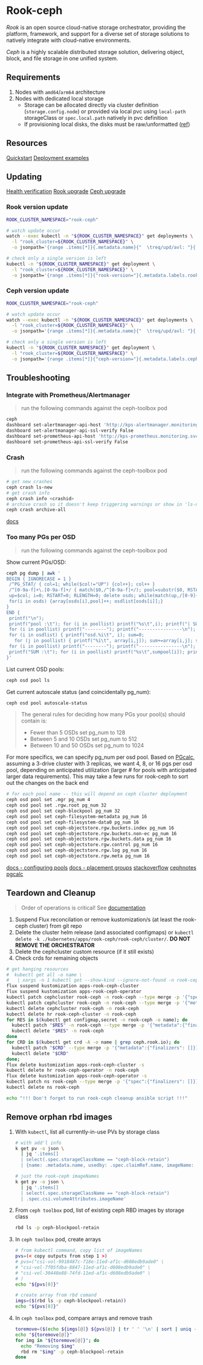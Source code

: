 # Rook-ceph

_Rook_ is an open source cloud-native storage orchestrator, providing the platform, framework, and support for a diverse set of storage solutions to natively integrate with cloud-native environments.

_Ceph_ is a highly scalable distributed storage solution, delivering object, block,
and file storage in one unified system.

## Requirements

1. Nodes with `amd64`/`arm64` architecture
2. Nodes with dedicated local storage
   - Storage can be allocated directly via cluster definition (`storage.config.node`)
     or provided via local pvc using `local-path` storageClass or `spec.local.path` natively in pvc definition
   - If provisioning local disks, the disks must be raw/unformatted ([ref](https://rook.io/docs/rook/v1.9/pre-reqs.html))

## Resources

[Quickstart](https://rook.io/docs/rook/latest/Getting-Started/quickstart/)
[Deployment examples](https://github.com/rook/rook/tree/master/deploy/examples)

## Updating

[Health verification](https://rook.github.io/docs/rook/v1.10/Upgrade/health-verification/)
[Rook upgrade](https://rook.github.io/docs/rook/v1.10/Upgrade/rook-upgrade/)
[Ceph upgrade](https://rook.github.io/docs/rook/v1.10/Upgrade/ceph-upgrade/)

### Rook version update

<!-- markdownlint-disable -->
```sh
ROOK_CLUSTER_NAMESPACE="rook-ceph"

# watch update occur
watch --exec kubectl -n "${ROOK_CLUSTER_NAMESPACE}" get deployments \
  -l "rook_cluster=${ROOK_CLUSTER_NAMESPACE}" \
  -o jsonpath='{range .items[*]}{.metadata.name}{"  \treq/upd/avl: "}{.spec.replicas}{"/"}{.status.updatedReplicas}{"/"}{.status.readyReplicas}{"  \trook-version="}{.metadata.labels.rook-version}{"\n"}{end}'

# check only a single version is left
kubectl -n "${ROOK_CLUSTER_NAMESPACE}" get deployment \
  -l "rook_cluster=${ROOK_CLUSTER_NAMESPACE}" \
  -o jsonpath='{range .items[*]}{"rook-version="}{.metadata.labels.rook-version}{"\n"}{end}' | sort | uniq
```
<!-- markdownlint-enable -->

### Ceph version update

<!-- markdownlint-disable -->
```sh
ROOK_CLUSTER_NAMESPACE="rook-ceph"

# watch update occur
watch --exec kubectl -n "${ROOK_CLUSTER_NAMESPACE}" get deployments \
  -l "rook_cluster=${ROOK_CLUSTER_NAMESPACE}" \
  -o jsonpath='{range .items[*]}{.metadata.name}{"  \treq/upd/avl: "}{.spec.replicas}{"/"}{.status.updatedReplicas}{"/"}{.status.readyReplicas}{"  \tceph-version="}{.metadata.labels.ceph-version}{"\n"}{end}'

# check only a single version is left
kubectl -n "${ROOK_CLUSTER_NAMESPACE}" get deployment \
  -l "rook_cluster=${ROOK_CLUSTER_NAMESPACE}" \
  -o jsonpath='{range .items[*]}{"ceph-version="}{.metadata.labels.ceph-version}{"\n"}{end}' | sort | uniq
```
<!-- markdownlint-enable -->

## Troubleshooting

### Integrate with Prometheus/Alertmanager

> run the following commands against the ceph-toolbox pod

```sh
ceph
dashboard set-alertmanager-api-host 'http://kps-alertmanager.monitoring.svc:9093'
dashboard set-alertmanager-api-ssl-verify False
dashboard set-prometheus-api-host 'http://kps-prometheus.monitoring.svc:9090'
dashboard set-prometheus-api-ssl-verify False
```

### Crash

> run the following commands against the ceph-toolbox pod

```sh
# get new crashes
ceph crash ls-new
# get crash info
ceph crash info <crashid>
# archive crash so it doesn't keep triggering warnings or show in 'ls-new'
ceph crash archive-all
```

[docs](https://docs.ceph.com/en/quincy/mgr/crash/)

### Too many PGs per OSD

> run the following commands against the ceph-toolbox pod

Show current PGs/OSD:

<!-- markdownlint-disable -->
```sh
ceph pg dump | awk '
BEGIN { IGNORECASE = 1 }
 /^PG_STAT/ { col=1; while($col!="UP") {col++}; col++ }
 /^[0-9a-f]+\.[0-9a-f]+/ { match($0,/^[0-9a-f]+/); pool=substr($0, RSTART, RLENGTH); poollist[pool]=0;
 up=$col; i=0; RSTART=0; RLENGTH=0; delete osds; while(match(up,/[0-9]+/)>0) { osds[++i]=substr(up,RSTART,RLENGTH); up = substr(up, RSTART+RLENGTH) }
 for(i in osds) {array[osds[i],pool]++; osdlist[osds[i]];}
}
END {
 printf("\n");
 printf("pool :\t"); for (i in poollist) printf("%s\t",i); printf("| SUM \n");
 for (i in poollist) printf("--------"); printf("----------------\n");
 for (i in osdlist) { printf("osd.%i\t", i); sum=0;
   for (j in poollist) { printf("%i\t", array[i,j]); sum+=array[i,j]; sumpool[j]+=array[i,j] }; printf("| %i\n",sum) }
 for (i in poollist) printf("--------"); printf("----------------\n");
 printf("SUM :\t"); for (i in poollist) printf("%s\t",sumpool[i]); printf("|\n");
}'
```
<!-- markdownlint-enable -->

List current OSD pools:

```sh
ceph osd pool ls
```

Get current autoscale status (and coincidentally pg_num):

```sh
ceph osd pool autoscale-status
```

> The general rules for deciding how many PGs your pool(s) should contain is:
>
> - Fewer than 5 OSDs set pg_num to 128
> - Between 5 and 10 OSDs set pg_num to 512
> - Between 10 and 50 OSDs set pg_num to 1024

For more specifics, we can specify pg_num per osd pool.
Based on [PGcalc](https://old.ceph.com/pgcalc/), assuming a 3-drive cluster with 3 replicas,
we want 4, 8, or 16 pgs per osd pool, depending on anticipated utilization
(larger # for pools with anticipated larger data requirements).
This may take a few runs for rook-ceph to sort out the changes on the back end

```sh
# for each pool name -- this will depend on ceph cluster deployment
ceph osd pool set .mgr pg_num 4
ceph osd pool set .rgw.root pg_num 32
ceph osd pool set ceph-blockpool pg_num 32
ceph osd pool set ceph-filesystem-metadata pg_num 16
ceph osd pool set ceph-filesystem-data0 pg_num 16
ceph osd pool set ceph-objectstore.rgw.buckets.index pg_num 16
ceph osd pool set ceph-objectstore.rgw.buckets.non-ec pg_num 16
ceph osd pool set ceph-objectstore.rgw.buckets.data pg_num 16
ceph osd pool set ceph-objectstore.rgw.control pg_num 16
ceph osd pool set ceph-objectstore.rgw.log pg_num 16
ceph osd pool set ceph-objectstore.rgw.meta pg_num 16
```

[docs - configuring pools](https://rook.io/docs/rook/v1.9/Storage-Configuration/Advanced/ceph-configuration/#configuring-pools)
[docs - placement groups](https://docs.ceph.com/en/latest/rados/operations/placement-groups/#a-preselection-of-pg-num)
[stackoverflow](https://stackoverflow.com/questions/39589696/ceph-too-many-pgs-per-osd-all-you-need-to-know)
[cephnotes](http://cephnotes.ksperis.com/blog/2015/02/23/get-the-number-of-placement-groups-per-osd)
[pgcalc](https://old.ceph.com/pgcalc/)

## Teardown and Cleanup

> Order of operations is critical!  See [documentation](https://rook.io/docs/rook/v1.9/ceph-teardown.html)

1. Suspend Flux reconcilation or remove kustomization/s (at least the rook-ceph cluster) from git repo
2. Delete the cluster helm release (and associated configmaps) or `kubectl delete -k ./kubernetes/apps/rook-ceph/rook-ceph/cluster/`.
   **DO NOT REMOVE THE ORCHESTRATOR**
3. Delete the cephcluster custom resource (if it still exists)
4. Check crds for remaining objects

```sh
# get hanging resources
#  kubectl get all -o name \
#   | xargs -n 1 kubectl get --show-kind --ignore-not-found -n rook-ceph
flux suspend kustomization apps-rook-ceph-cluster
flux suspend kustomization apps-rook-ceph-operator
kubectl patch cephcluster rook-ceph -n rook-ceph --type merge -p '{"spec":{"cleanupPolicy":{"confirmation":"yes-really-destroy-data"}}}'
kubectl patch cephcluster rook-ceph -n rook-ceph --type merge -p '{"metadata":{"finalizers": []}}'
kubectl delete cephcluster rook-ceph -n rook-ceph
kubectl delete hr rook-ceph-cluster -n rook-ceph
for RES in $(kubectl get configmap,secret -n rook-ceph -o name); do
  kubectl patch "$RES" -n rook-ceph --type merge -p '{"metadata":{"finalizers": []}}'
  kubectl delete "$RES" -n rook-ceph
done
for CRD in $(kubectl get crd -A -o name | grep ceph.rook.io); do
  kubectl patch "$CRD" --type merge -p '{"metadata":{"finalizers": []}}'
  kubectl delete "$CRD"
done;
flux delete kustomization apps-rook-ceph-cluster -s
kubectl delete hr rook-ceph-operator -n rook-ceph
flux delete kustomization apps-rook-ceph-operator -s
kubectl patch ns rook-ceph --type merge -p '{"spec":{"finalizers": []}}'
kubectl delete ns rook-ceph

echo "!!! Don't forget to run rook-ceph cleanup ansible script !!!"
```

## Remove orphan rbd images

1. With `kubectl`, list all currently-in-use PVs by storage class

   ```sh
   # with add'l info
   k get pv -o json \
     | jq '.items[]
     | select(.spec.storageClassName == "ceph-block-retain")
     | {name: .metadata.name, usedby: .spec.claimRef.name, imageName: .spec.csi.volumeAttributes.imageName}'

   # just the rook-ceph imageNames
   k get pv -o json \
     | jq '.items[]
     | select(.spec.storageClassName == "ceph-block-retain")
     | .spec.csi.volumeAttributes.imageName'
   ```

2. From `ceph toolbox` pod, list of existing ceph RBD images by storage class

   ```sh
   rbd ls -p ceph-blockpool-retain
   ```

3. In `ceph toolbox` pod, create arrays

   ```sh
   # from kubectl command, copy list of imageNames
   pvs=(< copy outputs from step 1 >)
   # pvs=("csi-vol-9918487c-718e-11ed-af1c-d608edb9ade0" \
   # "csi-vol-7f05fdba-8847-11ed-af1c-d608edb9ade0" \
   # "csi-vol-30448e88-74fd-11ed-af1c-d608edb9ade0" \
   # )
   echo "${pvs[0]}"

   # create array from rbd comand
   imgs=($(rbd ls -p ceph-blockpool-retain))
   echo "${pvs[0]}"
   ```

4. In `ceph toolbox` pod, compare arrays and remove trash

   ```sh
   toremove=($(echo ${imgs[@]} ${pvs[@]} | tr ' ' '\n' | sort | uniq -u))
   echo "${toremove[@]}"
   for img in "${toremove[@]}"; do
     echo "Removing $img"
     rbd rm "$img" -p ceph-blockpool-retain
   done
   ```
